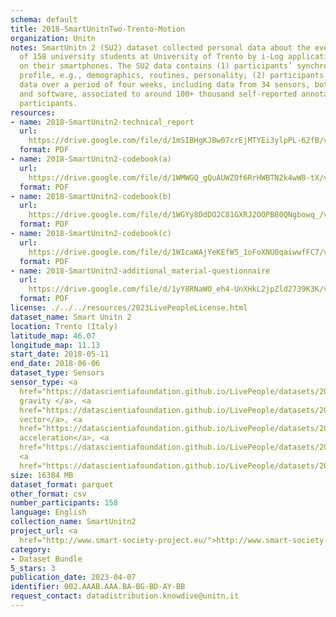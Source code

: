 ```yaml
---
schema: default
title: 2018-SmartUnitnTwo-Trento-Motion
organization: Unitn
notes: SmartUnitn 2 (SU2) dataset collected personal data about the everyday life
  of 158 university students at University of Trento by i-Log application installed
  on their smartphones. The SU2 data contains (1) participants’ synchronic data about
  profile, e.g., demographics, routines, personality; (2) participants’ diachronic
  data over a period of four weeks, including data from 34 sensors, both hardware
  and software, associated to around 100+ thousand self-reported annotations from
  participants.
resources:
- name: 2018-SmartUnitn2-technical_report
  url: 
    https://drive.google.com/file/d/1mSIBHgKJBw07crEjMTYEi3ylpPL-62fB/view?usp=sharing
  format: PDF
- name: 2018-SmartUnitn2-codebook(a)
  url: 
    https://drive.google.com/file/d/1WMWGQ_gQuAUWZOf6RrHWBTN2k4wW8-tX/view?usp=sharing
  format: PDF
- name: 2018-SmartUnitn2-codebook(b)
  url: 
    https://drive.google.com/file/d/1WGYy8DdDO2C81GXRJ2OOPB80QNgbowq_/view?usp=sharing
  format: PDF
- name: 2018-SmartUnitn2-codebook(c)
  url: 
    https://drive.google.com/file/d/1WIcaWAjYeKEfW5_1oFoXNU0qaiwwfFC7/view?usp=sharing
  format: PDF
- name: 2018-SmartUnitn2-additional_material-questionnaire
  url: 
    https://drive.google.com/file/d/1yY8RNaWO_eh4-UnXHkL2jpZld2739K3K/view?usp=share_link
  format: PDF
license: ./../../resources/2023LivePeopleLicense.html
dataset_name: Smart Unitn 2
location: Trento (Italy)
latitude_map: 46.07
longitude_map: 11.13
start_date: 2018-05-11
end_date: 2018-06-06
dataset_type: Sensors
sensor_type: <a 
  href="https://datascientiafoundation.github.io/LivePeople/datasets/2018-SU2-Trento-Gravity%20Event/">
  gravity </a>, <a 
  href="https://datascientiafoundation.github.io/LivePeople/datasets/2018-SU2-Trento-Rotation%20Vector%20Event/">rotation
  vector</a>, <a 
  href="https://datascientiafoundation.github.io/LivePeople/datasets/2018-SU2-Trento-Linear%20Acceleration%20Event/">linear
  acceleration</a>, <a 
  href="https://datascientiafoundation.github.io/LivePeople/datasets/2018-SU2-Trento-Accelerometer%20Event/">accelerometer</a>,
  <a 
  href="https://datascientiafoundation.github.io/LivePeople/datasets/2018-SU2-Trento-Gyroscope%20Event/">gyroscope</a>
size: 16384 MB
dataset_format: parquet
other_format: csv
number_participants: 158
language: English
collection_name: SmartUnitn2
project_url: <a 
  href="http://www.smart-society-project.eu/">http://www.smart-society-project.eu/</a>
category:
- Dataset Bundle
5_stars: 3
publication_date: 2023-04-07
identifier: 002.AAAB.AAA.BA-BG-BD-AY-BB
request_contact: datadistribution.knowdive@unitn.it
---
```

 